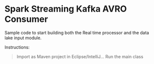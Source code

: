 # Spark Streaming Kafka AVRO Consumer

Sample code to start building both the Real time processor and the data lake input module.

Instructions:
> Import as Maven project in Eclipse/IntelliJ...
> Run the main class

